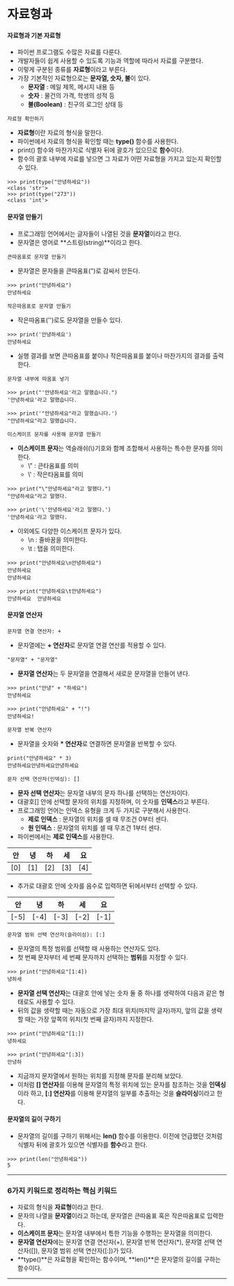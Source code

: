 # 자료형과

#### 자료형과 기본 자료형

- 파이썬 프로그램도 수많은 자료를 다룬다.
- 개발자들이 쉽게 사용할 수 있도록 기능과 역할에 따라서 자료를 구분했다.
- 이렇게 구분된 종류를 **자료형**이라고 부른다.
- 가장 기본적인 자료형으로는 **문자열, 숫자, 불**이 있다.
  - **문자열** : 메일 제목, 메시지 내용 등
  - **숫자** : 물건의 가격, 학생의 성적 등
  - **불(Boolean)** : 친구의 로그인 상태 등

`자료형 확인하기`

- **자료형**이란 자료의 형식을 말한다.
- 파이썬에서 자료의 형식을 확인할 때는 **type()** 함수를 사용한다.
- print() 함수와 마찬가지로 식별자 뒤에 괄호가 있으므로 **함수**이다.
- 함수의 괄호 내부에 자료를 넣으면 그 자료가 어떤 자료형을 가지고 있는지 확인할 수 있다.

```
>>> print(type("안녕하세요"))
<class 'str'>
>>> print(type("273"))
<class 'int'>
```

#### 문자열 만들기

- 프로그래밍 언어에서는 글자들이 나열된 것을 **문자열**이라고 한다.
- 문자열은 영어로 **스트링(string)**이라고 한다.

`큰따옴표로 문자열 만들기`

- 문자열은 문자들을 큰따옴표(")로 감싸서 만든다.

```
>>> print("안녕하세요")
안녕하세요
```

`작은따옴표로 문자열 만들기`

- 작은따옴표('')로도 문자열을 만들수 있다.

```
>>> print('안녕하세요')
안녕하세요
```

- 실행 결과를 보면 큰따옴표를 붙이나 작은따옴표를 붙이나 마찬가지의 결과를 출력한다.

`문자열 내부에 따옴표 넣기`

```
>>> print("'안녕하세요'라고 말했습니다.")
'안녕하세요'라고 말했습니다.

>>> print('"안녕하세요"라고 말했습니다.')
"안녕하세요"라고 말했습니다.
```

`이스케이프 문자를 사용해 문자열 만들기`

- **이스케이프 문자**는 역슬래쉬(\\)기호와 함께 조합해서 사용하는 특수한 문자를 의미한다.
  - \\" : 큰타옴표를 의미
  - \\' : 작은타옴표를 의미

```
>>> print("\"안녕하세요"라고 말했다.")
"안녕하세요"라고 말했다.

>>> print('\'안녕하세요'라고 말했다.')
'안녕하세요'라고 말했다.
```

- 이외에도 다양한 이스케이프 문자가 있다.
  - \\n : 줄바꿈을 의미한다.
  - \\t : 탭을 의미한다.

```
>>> print("안녕하세요\n안녕하세요")
안녕하세요
안녕하세요

>>> print("안녕하세요\t안녕하세요")
안녕하세요  안녕하세요
```

#### 문자열 연산자

`문자열 연결 연산자: +`

- 문자열에는 **+ 연산자**로 문자열 연결 연산를 적용할 수 있다.

```
"문자열" + "문자열"
```

- **문자열 연산자**는 두 문자열을 연결해서 새로운 문자열을 만들어 낸다.

```
>>> print("안녕" + "하세요")
안녕하세요

>>> print("안녕하세요" + "!")
안녕하세요!
```

`문자열 반복 연산자`

- 문자열을 숫자와 **\* 연산자**로 연결하면 문자열을 반복할 수 있다.

```
print("안녕하세요" * 3)
안녕하세요안녕하세요안녕하세요
```

`문자 선택 연산자(인덱싱): []`

- **문자 선택 연산자**는 문자열 내부의 문자 하나를 선택하는 연산자이다.
- 대괄호[] 안에 선택할 문자의 위치를 지정하며, 이 숫자를 **인덱스**라고 부른다.
- 프로그래밍 언어는 인덱스 유형을 크게 두 가지로 구분해서 사용한다.
  - **제로 인덱스** : 문자열의 위치를 셀 때 무조건 0부터 센다.
  - **원 인덱스** : 문자열의 위치를 셀 때 무조건 1부터 센다.
- 파이썬에서는 **제로 인덱스**를 사용한다.

| 안  | 녕  | 하  | 세  | 요  |
| --- | --- | --- | --- | --- |
| [0] | [1] | [2] | [3] | [4] |

- 추가로 대괄호 안에 숫자를 음수로 입력하면 뒤에서부터 선택할 수 있다.

| 안   | 녕   | 하   | 세   | 요   |
| ---- | ---- | ---- | ---- | ---- |
| [-5] | [-4] | [-3] | [-2] | [-1] |

`문자열 범위 선택 연산자(슬라이싱): [:]`

- 문자열의 특정 범위를 선택할 때 사용하는 연산자도 있다.
- 첫 번째 문자부터 세 번째 문자까지 선택하는 **범위**를 지정할 수 있다.

```
>>> print("안녕하세요"[1:4])
녕하세
```

- **문자열 선택 연산자**는 대괄호 안에 넣는 숫자 둘 중 하나를 생략하여 다음과 같은 형태로도 사용할 수 있다.
- 뒤의 값을 생략할 때는 자동으로 가장 최대 위치(마지막 글자)까지, 앞의 값을 생략할 때는 가장 앞쪽의 위치(첫 번째 글자)까지 지정한다.

```
>>> print("안녕하세요"[1:])
녕하세요

>>> print("안녕하세요"[:3])
안녕하
```

- 지금까지 문자열에서 원하는 위치를 지정해 문자를 분리해 보았다.
- 이처럼 **[] 연산자**를 이용해 문자열의 특정 위치에 있는 문자를 참조하는 것을 **인덱싱**이라 하고, **[:] 연산자**를 이용해 문자열의 일부를 추출하는 것을 **슬라이싱**이라고 한다.

#### 문자열의 길이 구하기

- 문자열의 길이를 구하기 위해서는 **len()** 함수를 이용한다.
  이전에 언급했던 것처럼 식별자 뒤에 괄호가 있으면 식별자를 **함수**라고 한다.

```
>>> print(len("안녕하세요"))
5
```

---

### 6가지 키워드로 정리하는 핵심 키워드

- 자료의 형식을 **자료형**이라고 한다.
- 문자의 나열을 **문자열**이라고 하는데, 문자열은 큰따옴표 혹은 작은따옴표로 입력한다.
- **이스케이프 문자**는 문자열 내부에서 튻한 기능을 수행하는 문자열을 의미한다.
- **문자열 연산자**에는 문자열 연결 연산자(+), 문자열 반복 연산자(\*), 문자열 선택 연산자([]), 문자열 범위 선택 연산자([:])가 있다.
- **type()**은 자료형을 확인하는 함수이며, **len()**은 문자열의 길이를 구하는 함수이다.

---
